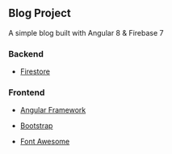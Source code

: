 ## Blog Project

A simple blog built with Angular 8 & Firebase 7

### Backend

- [Firestore](https://firebase.google.com/docs/firestore)

### Frontend

- [Angular Framework](https://angular.io/start)

- [Bootstrap](https://getbootstrap.com/docs/4.4/getting-started/introduction/)
- [Font Awesome](https://fontawesome.com/icons)
